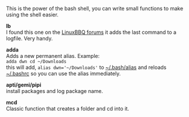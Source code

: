 
This is the power of the bash shell, you can write small functions to make using the shell easier. 

**lb**  
I found this one on the [LinuxBBQ forums](https://linuxbbq.org/bbs/viewtopic.php?f=4&t=2076) it adds the last command to a logfile. Very handy.

**adda**  
Adds a new permanent alias. Example:   
`adda dwn cd ~/Downloads`  
this will add, `alias dwn='~/Downloads'` to [~/.bash/alias](https://github.com/budRich/dots/tree/master/bash/alias) and reloads [~/.bashrc](https://github.com/budRich/dots/tree/master/bashrc) so you can use the alias immediately. 

**apti/gemi/pipi**  
install packages and log package name.

**mcd**  
Classic function that creates a folder and cd into it.
